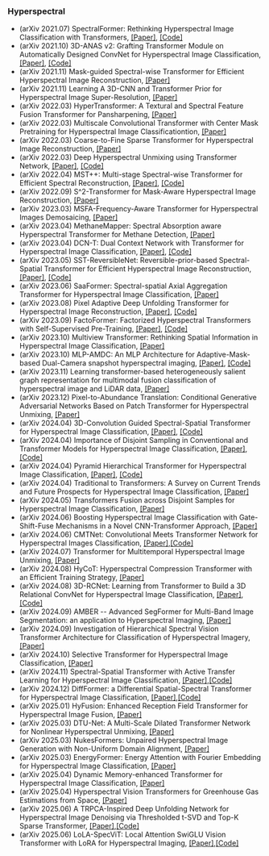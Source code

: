 ### Hyperspectral
- (arXiv 2021.07) SpectralFormer: Rethinking Hyperspectral Image Classification with Transformers, [[Paper]](https://arxiv.org/pdf/2107.02988.pdf), [[Code]](https://sites.google.com/view/danfeng-hong)
- (arXiv 2021.10) 3D-ANAS v2: Grafting Transformer Module on Automatically Designed ConvNet for Hyperspectral Image Classification, [[Paper]](https://arxiv.org/pdf/2110.11084.pdf), [[Code]](https://github.com/xmm/3D-ANAS-V2)
- (arXiv 2021.11) Mask-guided Spectral-wise Transformer for Efficient Hyperspectral Image Reconstruction, [[Paper]](https://arxiv.org/pdf/2111.07910.pdf)
- (arXiv 2021.11) Learning A 3D-CNN and Transformer Prior for Hyperspectral Image Super-Resolution, [[Paper]](https://arxiv.org/pdf/2111.13923.pdf)
- (arXiv 2022.03) HyperTransformer: A Textural and Spectral Feature Fusion Transformer for Pansharpening, [[Paper]](https://arxiv.org/pdf/2203.02503.pdf)
- (arXiv 2022.03) Multiscale Convolutional Transformer with Center Mask Pretraining for Hyperspectral Image Classificationtion, [[Paper]](https://arxiv.org/pdf/2203.04771.pdf)
- (arXiv 2022.03) Coarse-to-Fine Sparse Transformer for Hyperspectral Image Reconstruction, [[Paper]](https://arxiv.org/pdf/2203.04845.pdf)
- (arXiv 2022.03) Deep Hyperspectral Unmixing using Transformer Network, [[Paper]](https://arxiv.org/pdf/2203.17076.pdf), [[Code]](https://github.com/preetam22n/DeepTrans-HSU)
- (arXiv 2022.04) MST++: Multi-stage Spectral-wise Transformer for Efficient Spectral Reconstruction, [[Paper]](https://arxiv.org/pdf/2204.07908.pdf), [[Code]](https://github.com/cuiziteng/IlluminationAdaptive-Transformer)
- (arXiv 2022.09) S^2-Transformer for Mask-Aware Hyperspectral Image Reconstruction, [[Paper]](https://arxiv.org/pdf/2209.12075.pdf)
- (arXiv 2023.03) MSFA-Frequency-Aware Transformer for Hyperspectral Images Demosaicing, [[Paper]](https://arxiv.org/pdf/2303.13404.pdf)
- (arXiv 2023.04) MethaneMapper: Spectral Absorption aware Hyperspectral Transformer for Methane Detection, [[Paper]](https://arxiv.org/pdf/2304.02767.pdf)
- (arXiv 2023.04) DCN-T: Dual Context Network with Transformer for Hyperspectral Image Classification, [[Paper]](https://arxiv.org/pdf/2304.09915.pdf), [[Code]](https://github.com/DotWang/DCN-T)
- (arXiv 2023.05) SST-ReversibleNet: Reversible-prior-based Spectral-Spatial Transformer for Efficient Hyperspectral Image Reconstruction, [[Paper]](https://arxiv.org/pdf/2305.04054.pdf), [[Code]](https://github.com/caizeyu1992/SST)
- (arXiv 2023.06) SaaFormer: Spectral-spatial Axial Aggregation Transformer for Hyperspectral Image Classification, [[Paper]](https://arxiv.org/pdf/2306.16759.pdf)
- (arXiv 2023.08) Pixel Adaptive Deep Unfolding Transformer for Hyperspectral Image Reconstruction, [[Paper]](https://arxiv.org/pdf/2308.10820.pdf), [[Code]](https://github.com/MyuLi/PADUT)
- (arXiv 2023.09) FactoFormer: Factorized Hyperspectral Transformers with Self-Supervised Pre-Training, [[Paper]](https://arxiv.org/pdf/2309.09431.pdf), [[Code]](https://github.com/csiro-robotics/factoformer)
- (arXiv 2023.10) Multiview Transformer: Rethinking Spatial Information in Hyperspectral Image Classification, [[Paper]](https://arxiv.org/pdf/2310.07186.pdf)
- (arXiv 2023.10) MLP-AMDC: An MLP Architecture for Adaptive-Mask-based Dual-Camera snapshot hyperspectral imaging, [[Paper]](https://arxiv.org/pdf/2310.08002.pdf), [[Code]](https://github.com/caizeyu1992/MLP-AMDC)
- (arXiv 2023.11) Learning transformer-based heterogeneously salient graph representation for multimodal fusion classification of hyperspectral image and LiDAR data, [[Paper]](https://arxiv.org/pdf/2311.10320.pdf)
- (arXiv 2023.12) Pixel-to-Abundance Translation: Conditional Generative Adversarial Networks Based on Patch Transformer for Hyperspectral Unmixing, [[Paper]](https://arxiv.org/pdf/2401.15275.pdf)
- (arXiv 2024.04) 3D-Convolution Guided Spectral-Spatial Transformer for Hyperspectral Image Classification, [[Paper]](https://arxiv.org/pdf/2404.13252v1.pdf), [[Code]](https://github.com/ShyamVarahagiri/3D-ConvSST)
- (arXiv 2024.04) Importance of Disjoint Sampling in Conventional and Transformer Models for Hyperspectral Image Classification, [[Paper]](https://arxiv.org/pdf/2404.14944.pdf), [[Code]](https://github.com/mahmad00/Disjoint-Sampling-for-Hyperspectral-Image-Classification)
- (arXiv 2024.04) Pyramid Hierarchical Transformer for Hyperspectral Image Classification, [[Paper]](https://arxiv.org/pdf/2404.14945.pdf), [[Code]](https://github.com/mahmad00/PyFormer)
- (arXiv 2024.04) Traditional to Transformers: A Survey on Current Trends and Future Prospects for Hyperspectral Image Classification, [[Paper]](https://arxiv.org/pdf/2404.14955.pdf)
- (arXiv 2024.05) Transformers Fusion across Disjoint Samples for Hyperspectral Image Classification, [[Paper]](https://arxiv.org/pdf/2405.01095.pdf)
- (arXiv 2024.06) Boosting Hyperspectral Image Classification with Gate-Shift-Fuse Mechanisms in a Novel CNN-Transformer Approach, [[Paper]](https://arxiv.org/pdf/2406.14120.pdf)
- (arXiv 2024.06) CMTNet: Convolutional Meets Transformer Network for Hyperspectral Images Classification, [[Paper]](https://arxiv.org/pdf/2406.14080.pdf),[[Code]](https://git.tu-berlin.de/rsim/hycot)
- (arXiv 2024.07) Transformer for Multitemporal Hyperspectral Image Unmixing, [[Paper]](https://arxiv.org/pdf/2407.10427.pdf)
- (arXiv 2024.08) HyCoT: Hyperspectral Compression Transformer with an Efficient Training Strategy, [[Paper]](https://arxiv.org/pdf/2408.08700.pdf)
- (arXiv 2024.08) 3D-RCNet: Learning from Transformer to Build a 3D Relational ConvNet for Hyperspectral Image Classification, [[Paper]](https://arxiv.org/pdf/2408.13728.pdf),[[Code]](https://github.com/wanggynpuer/3D-RCNet)
- (arXiv 2024.09) AMBER -- Advanced SegFormer for Multi-Band Image Segmentation: an application to Hyperspectral Imaging, [[Paper]](https://arxiv.org/pdf/2409.09386.pdf)
- (arXiv 2024.09) Investigation of Hierarchical Spectral Vision Transformer Architecture for Classification of Hyperspectral Imagery, [[Paper]](https://arxiv.org/pdf/2409.09244.pdf)
- (arXiv 2024.10) Selective Transformer for Hyperspectral Image Classification, [[Paper]](https://arxiv.org/pdf/2410.03171.pdf)
- (arXiv 2024.11) Spectral-Spatial Transformer with Active Transfer Learning for Hyperspectral Image Classification, [[Paper]](https://arxiv.org/pdf/2411.18115.pdf),[[Code]](https://github.com/mahmad000/ATL-SST)
- (arXiv 2024.12) DiffFormer: a Differential Spatial-Spectral Transformer for Hyperspectral Image Classification, [[Paper]](https://arxiv.org/pdf/2412.17350.pdf),[[Code]](https://github.com/mahmad000/DiffFormer)
- (arXiv 2025.01) HyFusion: Enhanced Reception Field Transformer for Hyperspectral Image Fusion, [[Paper]](https://arxiv.org/pdf/2501.04665.pdf)
- (arXiv 2025.03) DTU-Net: A Multi-Scale Dilated Transformer Network for Nonlinear Hyperspectral Unmixing, [[Paper]](https://arxiv.org/pdf/2503.03465.pdf)
- (arXiv 2025.03) NukesFormers: Unpaired Hyperspectral Image Generation with Non-Uniform Domain Alignment, [[Paper]](https://arxiv.org/pdf/2503.07004.pdf)
- (arXiv 2025.03) EnergyFormer: Energy Attention with Fourier Embedding for Hyperspectral Image Classification, [[Paper]](https://arxiv.org/pdf/2503.08239.pdf)
- (arXiv 2025.04) Dynamic Memory-enhanced Transformer for Hyperspectral Image Classification, [[Paper]](https://arxiv.org/pdf/2504.13242.pdf)
- (arXiv 2025.04) Hyperspectral Vision Transformers for Greenhouse Gas Estimations from Space, [[Paper]](https://arxiv.org/pdf/2504.16851.pdf)
- (arXiv 2025.06) A TRPCA-Inspired Deep Unfolding Network for Hyperspectral Image Denoising via Thresholded t-SVD and Top-K Sparse Transformer, [[Paper]](https://arxiv.org/pdf/2506.02364.pdf),[[Code]](https://github.com/liangli97/TRPCA-Deep-Unfolding-HSI-Denoising)
- (arXiv 2025.06) LoLA-SpecViT: Local Attention SwiGLU Vision Transformer with LoRA for Hyperspectral Imaging, [[Paper]](https://arxiv.org/pdf/2506.17759.pdf),[[Code]](https://github.com/FadiZidiDz/LoLA-SpecViT)
